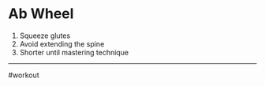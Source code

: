 # Ab Wheel
1. Squeeze glutes
2. Avoid extending the spine
3. Shorter until mastering technique
>
---
#workout 